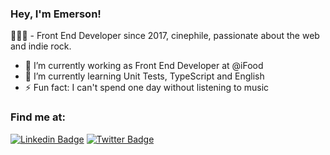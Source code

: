 ### Hey, I'm Emerson!

👨🏽‍🚀 - Front End Developer since 2017, cinephile, passionate about the web and indie rock.

- 🔭 I’m currently working as Front End Developer at @iFood
- 🌱 I’m currently learning Unit Tests, TypeScript and English
- ⚡ Fun fact: I can't spend one day without listening to music

<!--
- 👯 I’m looking to collaborate on ...
- 🤔 I’m looking for help with ...
- 💬 Ask me about ...
- 😄 Pronouns: ...
- ⚡ Fun fact: ...
-->

### Find me at:
[![Linkedin Badge](https://img.shields.io/badge/-LinkedIn-blue?style=flat-square&logo=Linkedin&logoColor=white&link=https://www.linkedin.com/in/oemersonpaiva/)](https://www.linkedin.com/in/oemersonpaiva/)
[![Twitter Badge](https://img.shields.io/badge/-Twitter-blue?style=flat-square&labelColor=blue&logo=twitter&logoColor=white&link=https://twitter.com/oemersonpaiva)](https://twitter.com/oemersonpaiva)
